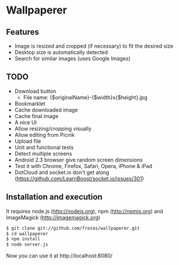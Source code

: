 # Wallpaperer

## Features

- Image is resized and cropped (if necessary) to fit the desired size
- Desktop size is automatically detected
- Search for similar images (uses Google Images)

## TODO

- Download button
  - File name: {$originalName}-{$width}x{$height}.jpg
- Bookmarklet
- Cache downloaded image
- Cache final image
- A nice UI
- Allow resizing/cropping visually
- Allow editing from Picnik
- Upload file
- Unit and functional tests
- Detect multiple screens
- Android 2.3 browser give random screen dimensions
- Test it with Chrome, Firefox, Safari, Opera, iPhone & iPad
- DotCloud and socket.io don't get along (https://github.com/LearnBoost/socket.io/issues/301)

## Installation and execution

It requires node.js (http://nodejs.org), npm (http://npmjs.org) and ImageMagick (http://imagemagick.org)

```bash
$ git clone git://github.com/frosas/wallpaperer.git
$ cd wallpaperer
$ npm install
$ node server.js
```

Now you can use it at http://localhost:8080/
